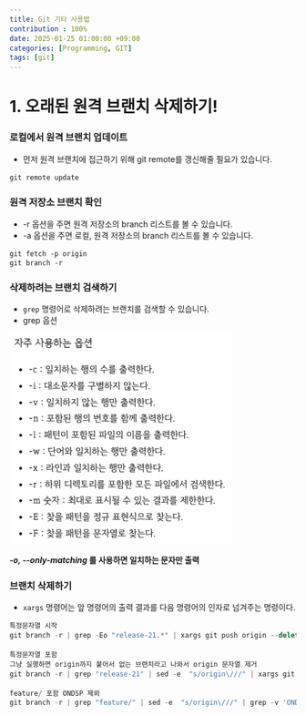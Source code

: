```yaml
---
title: Git 기타 사용법
contribution : 100%
date: 2025-01-25 01:00:00 +09:00
categories: [Programming, GIT]
tags: [git]
---
```


# 1. 오래된 원격 브랜치 삭제하기!

### 로컬에서 원격 브랜치 업데이트

- 먼저 원격 브랜치에 접근하기 위해 git remote를 갱신해줄 필요가 있습니다.

```jsx
git remote update
```

### 원격 저장소 브랜치 확인

- -r 옵션을 주면 원격 저장소의 branch 리스트를 볼 수 있습니다.
- -a 옵션을 주면 로컬, 원격 저장소의 branch 리스트를 볼 수 있습니다.

```
git fetch -p origin
git branch -r
```

### 삭제하려는 브랜치 검색하기

- `grep` 명령어로 삭제하려는 브랜치를 검색할 수 있습니다.
- grep 옵션

![Untitled](/assets/img/2025-01-25/2025-01-25-GIT_ETC.png)

***-o, --only-matching* 를 사용하면 일치하는 문자만 출력**

### 브랜치 삭제하기

- `xargs` 명령어는 앞 명령어의 출력 결과를 다음 명령어의 인자로 넘겨주는 명령이다.

```jsx
특정문자열 시작
git branch -r | grep -Eo "release-21.*" | xargs git push origin --delete

특정문자열 포함
그냥 실행하면 origin까지 붙어서 없는 브랜치라고 나와서 origin 문자열 제거
git branch -r | grep "release-21" | sed -e  "s/origin\///" | xargs git push origin --delete

feature/ 포함 ONDSP 제외
git branch -r | grep "feature/" | sed -e  "s/origin\///" | grep -v 'ONDSP' | xargs git push origin --delete
```